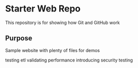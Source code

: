 # Starter Web Repo

This repository is for showing how Git and GitHub work

## Purpose

Sample website with plenty of files for demos

testing etl
validating performance
introducing security testing